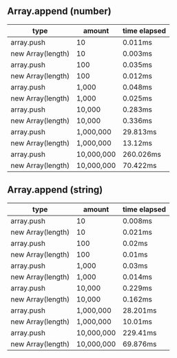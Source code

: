 ## Array.append (number)

|type|amount|time elapsed|
|-|-|-|
array.push|10|0.011ms
new Array(length)|10|0.003ms
array.push|100|0.035ms
new Array(length)|100|0.012ms
array.push|1,000|0.048ms
new Array(length)|1,000|0.025ms
array.push|10,000|0.283ms
new Array(length)|10,000|0.336ms
array.push|1,000,000|29.813ms
new Array(length)|1,000,000|13.12ms
array.push|10,000,000|260.026ms
new Array(length)|10,000,000|70.422ms
## Array.append (string)

|type|amount|time elapsed|
|-|-|-|
array.push|10|0.008ms
new Array(length)|10|0.021ms
array.push|100|0.02ms
new Array(length)|100|0.01ms
array.push|1,000|0.03ms
new Array(length)|1,000|0.014ms
array.push|10,000|0.229ms
new Array(length)|10,000|0.162ms
array.push|1,000,000|28.201ms
new Array(length)|1,000,000|10.01ms
array.push|10,000,000|229.41ms
new Array(length)|10,000,000|69.876ms
